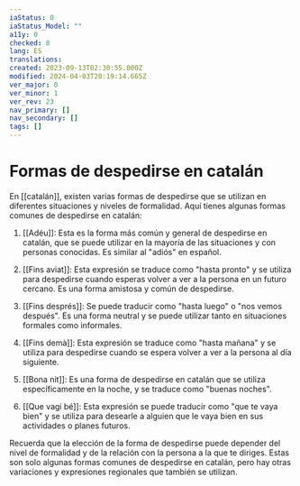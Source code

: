 ```yaml
---
iaStatus: 0
iaStatus_Model: ""
a11y: 0
checked: 0
lang: ES
translations: 
created: 2023-09-13T02:30:55.000Z
modified: 2024-04-03T20:19:14.665Z
ver_major: 0
ver_minor: 1
ver_rev: 23
nav_primary: []
nav_secondary: []
tags: []
---
```

# Formas de despedirse en catalán

En [[catalán]], existen varias formas de despedirse que se utilizan en diferentes situaciones y niveles de formalidad. Aquí tienes algunas formas comunes de despedirse en catalán:

1.  [[Adéu]]: Esta es la forma más común y general de despedirse en catalán, que se puede utilizar en la mayoría de las situaciones y con personas conocidas. Es similar al "adiós" en español.
    
2.  [[Fins aviat]]: Esta expresión se traduce como "hasta pronto" y se utiliza para despedirse cuando esperas volver a ver a la persona en un futuro cercano. Es una forma amistosa y común de despedirse.
    
3.  [[Fins després]]: Se puede traducir como "hasta luego" o "nos vemos después". Es una forma neutral y se puede utilizar tanto en situaciones formales como informales.
    
4.  [[Fins demà]]: Esta expresión se traduce como "hasta mañana" y se utiliza para despedirse cuando se espera volver a ver a la persona al día siguiente.
    
5.  [[Bona nit]]: Es una forma de despedirse en catalán que se utiliza específicamente en la noche, y se traduce como "buenas noches".
    
6.  [[Que vagi bé]]: Esta expresión se puede traducir como "que te vaya bien" y se utiliza para desearle a alguien que le vaya bien en sus actividades o planes futuros.
    

Recuerda que la elección de la forma de despedirse puede depender del nivel de formalidad y de la relación con la persona a la que te diriges. Estas son solo algunas formas comunes de despedirse en catalán, pero hay otras variaciones y expresiones regionales que también se utilizan.